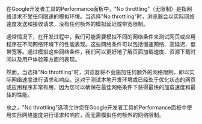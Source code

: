 在Google开发者工具的Performance面板中，"No throttling"（无限制）是指网络请求不受任何限速的模拟环境。当选择"No throttling"时，浏览器会以实际网络速度发送和接收请求，没有任何额外的模拟延迟或带宽限制。

通常情况下，在开发过程中，我们可能需要模拟不同的网络条件来测试网页或应用程序在不同网络环境下的性能表现。这些网络条件可以包括慢速网络、高延迟、低带宽等。通过模拟这些网络条件，我们可以更好地了解页面加载速度、资源下载时间以及用户体验等方面的表现。

然而，当选择"No throttling"时，浏览器将不会施加任何额外的网络限制，即以实际网络速度进行请求和响应。这对于测试本地开发环境或已经处于优化状态的网页或应用程序非常有用，因为您可以确保在最佳网络条件下获得最快的加载速度和最佳的性能。

总之，"No throttling"选项允许您在Google开发者工具的Performance面板中使用实际网络速度进行请求和响应，而无需模拟任何额外的网络限制。